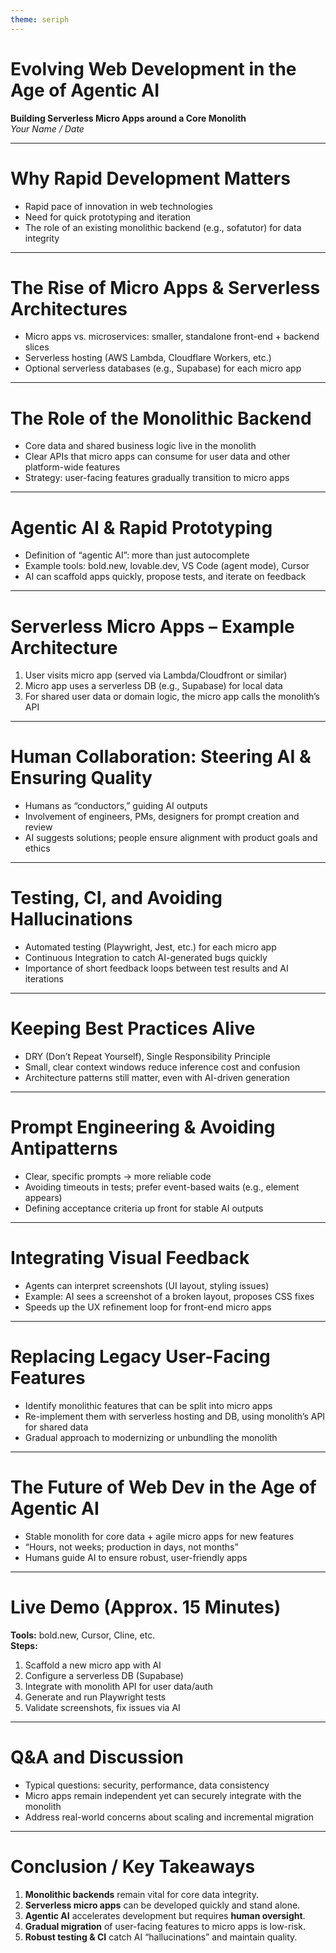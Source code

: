 ```yaml
---
theme: seriph
---
```


# Evolving Web Development in the Age of Agentic AI

**Building Serverless Micro Apps around a Core Monolith**  
*Your Name / Date*

---

# Why Rapid Development Matters

- Rapid pace of innovation in web technologies
- Need for quick prototyping and iteration
- The role of an existing monolithic backend (e.g., sofatutor) for data integrity

---

# The Rise of Micro Apps & Serverless Architectures

- Micro apps vs. microservices: smaller, standalone front-end + backend slices
- Serverless hosting (AWS Lambda, Cloudflare Workers, etc.)
- Optional serverless databases (e.g., Supabase) for each micro app

---

# The Role of the Monolithic Backend

- Core data and shared business logic live in the monolith
- Clear APIs that micro apps can consume for user data and other platform-wide features
- Strategy: user-facing features gradually transition to micro apps

---

# Agentic AI & Rapid Prototyping

- Definition of “agentic AI”: more than just autocomplete
- Example tools: bold.new, lovable.dev, VS Code (agent mode), Cursor
- AI can scaffold apps quickly, propose tests, and iterate on feedback

---

# Serverless Micro Apps – Example Architecture

1. User visits micro app (served via Lambda/Cloudfront or similar)
2. Micro app uses a serverless DB (e.g., Supabase) for local data
3. For shared user data or domain logic, the micro app calls the monolith’s API

---

# Human Collaboration: Steering AI & Ensuring Quality

- Humans as “conductors,” guiding AI outputs
- Involvement of engineers, PMs, designers for prompt creation and review
- AI suggests solutions; people ensure alignment with product goals and ethics

---

# Testing, CI, and Avoiding Hallucinations

- Automated testing (Playwright, Jest, etc.) for each micro app
- Continuous Integration to catch AI-generated bugs quickly
- Importance of short feedback loops between test results and AI iterations

---

# Keeping Best Practices Alive

- DRY (Don’t Repeat Yourself), Single Responsibility Principle
- Small, clear context windows reduce inference cost and confusion
- Architecture patterns still matter, even with AI-driven generation

---

# Prompt Engineering & Avoiding Antipatterns

- Clear, specific prompts → more reliable code
- Avoiding timeouts in tests; prefer event-based waits (e.g., element appears)
- Defining acceptance criteria up front for stable AI outputs

---

# Integrating Visual Feedback

- Agents can interpret screenshots (UI layout, styling issues)
- Example: AI sees a screenshot of a broken layout, proposes CSS fixes
- Speeds up the UX refinement loop for front-end micro apps

---

# Replacing Legacy User-Facing Features

- Identify monolithic features that can be split into micro apps
- Re-implement them with serverless hosting and DB, using monolith’s API for shared data
- Gradual approach to modernizing or unbundling the monolith

---

# The Future of Web Dev in the Age of Agentic AI

- Stable monolith for core data + agile micro apps for new features
- “Hours, not weeks; production in days, not months”
- Humans guide AI to ensure robust, user-friendly apps

---

# Live Demo (Approx. 15 Minutes)

**Tools:** bold.new, Cursor, Cline, etc.  
**Steps:**  
1. Scaffold a new micro app with AI  
2. Configure a serverless DB (Supabase)  
3. Integrate with monolith API for user data/auth  
4. Generate and run Playwright tests  
5. Validate screenshots, fix issues via AI  

---

# Q&A and Discussion

- Typical questions: security, performance, data consistency
- Micro apps remain independent yet can securely integrate with the monolith
- Address real-world concerns about scaling and incremental migration

---

# Conclusion / Key Takeaways

1. **Monolithic backends** remain vital for core data integrity.
2. **Serverless micro apps** can be developed quickly and stand alone.
3. **Agentic AI** accelerates development but requires **human oversight**.
4. **Gradual migration** of user-facing features to micro apps is low-risk.
5. **Robust testing & CI** catch AI “hallucinations” and maintain quality.
